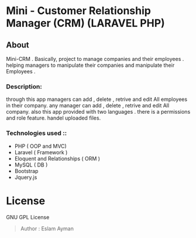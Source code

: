 # Mini - Customer Relationship Manager (CRM) (LARAVEL PHP)
## About
Mini-CRM . Basically, project to manage companies and their employees .
helping managers to manipulate their companies and manipulate their Employees .

### Description:
through this app managers can add , delete , retrive and edit All employees in their company.
any manager can add , delete , retrive and edit All company. also this app provided with two languages . there is a permissions and role feature. handel uploaded files.
### Technologies used ::
- PHP ( OOP and MVC)
- Laravel ( Framework )
- Eloquent and Relationships ( ORM )
- MySQL ( DB )
- Bootstrap
- Jquery.js

# License 
GNU GPL License
> Author : Eslam Ayman 